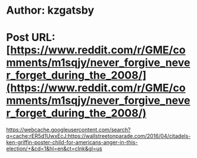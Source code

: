 # Author: kzgatsby
# Post URL: [https://www.reddit.com/r/GME/comments/m1sqjy/never_forgive_never_forget_during_the_2008/](https://www.reddit.com/r/GME/comments/m1sqjy/never_forgive_never_forget_during_the_2008/)


https://webcache.googleusercontent.com/search?q=cache:rER5d1UwxEcJ:https://wallstreetonparade.com/2016/04/citadels-ken-griffin-poster-child-for-americans-anger-in-this-election/+&cd=1&hl=en&ct=clnk&gl=us